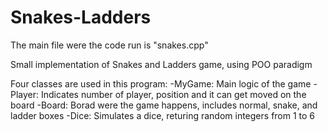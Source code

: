# Snakes-Ladders

The main file were the code run is "snakes.cpp"

Small implementation of Snakes and Ladders game, using POO paradigm

Four classes are used in this program:
-MyGame: Main logic of the game
-Player: Indicates number of player, position and it can get moved on the board
-Board: Borad were the game happens, includes normal, snake, and ladder boxes
-Dice: Simulates a dice, returing random integers from 1 to 6
  
